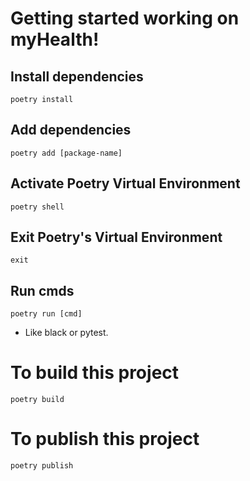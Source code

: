 # Getting started working on myHealth!

## Install dependencies
```
poetry install
```

## Add dependencies
```
poetry add [package-name]
```

## Activate Poetry Virtual Environment
```
poetry shell
```

## Exit Poetry's Virtual Environment
```
exit
```

## Run cmds
```
poetry run [cmd]
```
* Like black or pytest.

# To build this project
```
poetry build
```

# To publish this project
```
poetry publish
```
